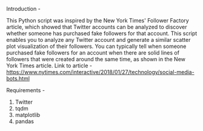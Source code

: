 Introduction - 

This Python script was inspired by the New York Times' Follower Factory article, which showed that Twitter accounts can be analyzed to discover whether someone has purchased fake followers for that account. This script enables you to analyze any Twitter account and generate a similar scatter plot visualization of their followers. You can typically tell when someone purchased fake followers for an account when there are solid lines of followers that were created around the same time, as shown in the New York Times article.
Link to article - https://www.nytimes.com/interactive/2018/01/27/technology/social-media-bots.html

Requirements - 

1. Twitter
2. tqdm
3. matplotlib
4. pandas

